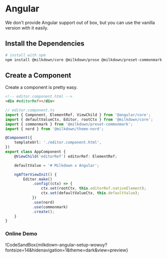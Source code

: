 # Angular

We don't provide Angular support out of box, but you can use the vanilla version with it easily.

## Install the Dependencies

```bash
# install with npm
npm install @milkdown/core @milkdown/prose @milkdown/preset-commonmark @milkdown/theme-nord
```

## Create a Component

Create a component is pretty easy.

```html
<!-- editor.component.html -->
<div #editorRef></div>
```

```typescript
// editor.component.ts
import { Component, ElementRef, ViewChild } from '@angular/core';
import { defaultValueCtx, Editor, rootCtx } from '@milkdown/core';
import { commonmark } from '@milkdown/preset-commonmark';
import { nord } from '@milkdown/theme-nord';

@Component({
    templateUrl: './editor.component.html',
})
export class AppComponent {
    @ViewChild('editorRef') editorRef: ElementRef;

    defaultValue = '# Milkdown x Angular';

    ngAfterViewInit() {
        Editor.make()
            .config((ctx) => {
                ctx.set(rootCtx, this.editorRef.nativeElement);
                ctx.set(defaultValueCtx, this.defaultValue);
            })
            .use(nord)
            .use(commonmark)
            .create();
    }
}
```

### Online Demo

!CodeSandBox{milkdown-angular-setup-wowuy?fontsize=14&hidenavigation=1&theme=dark&view=preview}

